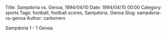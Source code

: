 Title: Sampdoria vs. Genoa, 1994/04/10
Date: 1994/04/10 00:00
Category: sports
Tags: football, football scores, Sampdoria, Genoa
Slug: sampdoria-vs-genoa
Author: carbonero


Sampdoria 1 - 1 Genoa
